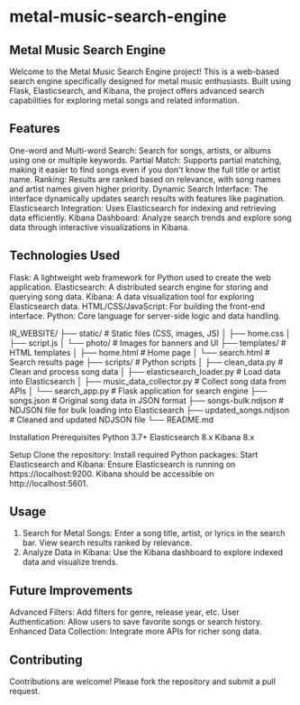 # metal-music-search-engine

## Metal Music Search Engine
Welcome to the Metal Music Search Engine project! This is a web-based search engine specifically designed for metal music enthusiasts. Built using Flask, Elasticsearch, and Kibana, the project offers advanced search capabilities for exploring metal songs and related information.

## Features
One-word and Multi-word Search: Search for songs, artists, or albums using one or multiple keywords.
Partial Match: Supports partial matching, making it easier to find songs even if you don't know the full title or artist name.
Ranking: Results are ranked based on relevance, with song names and artist names given higher priority.
Dynamic Search Interface: The interface dynamically updates search results with features like pagination.
Elasticsearch Integration: Uses Elasticsearch for indexing and retrieving data efficiently.
Kibana Dashboard: Analyze search trends and explore song data through interactive visualizations in Kibana.
## Technologies Used
Flask: A lightweight web framework for Python used to create the web application.
Elasticsearch: A distributed search engine for storing and querying song data.
Kibana: A data visualization tool for exploring Elasticsearch data.
HTML/CSS/JavaScript: For building the front-end interface.
Python: Core language for server-side logic and data handling.


IR_WEBSITE/
├── static/  # Static files (CSS, images, JS)
│   ├── home.css
│   ├── script.js
│   └── photo/  # Images for banners and UI
├── templates/  # HTML templates
│   ├── home.html  # Home page
│   └── search.html  # Search results page
├── scripts/  # Python scripts
│   ├── clean_data.py  # Clean and process song data
│   ├── elasticsearch_loader.py  # Load data into Elasticsearch
│   ├── music_data_collector.py  # Collect song data from APIs
│   └── search_app.py  # Flask application for search engine
├── songs.json  # Original song data in JSON format
├── songs-bulk.ndjson  # NDJSON file for bulk loading into Elasticsearch
├── updated_songs.ndjson  # Cleaned and updated NDJSON file
└── README.md

Installation
Prerequisites
Python 3.7+
Elasticsearch 8.x
Kibana 8.x

Setup
Clone the repository:
Install required Python packages:
Start Elasticsearch and Kibana:
Ensure Elasticsearch is running on https://localhost:9200.
Kibana should be accessible on http://localhost:5601.

## Usage
1. Search for Metal Songs:
  Enter a song title, artist, or lyrics in the search bar.
  View search results ranked by relevance.
2. Analyze Data in Kibana:
  Use the Kibana dashboard to explore indexed data and visualize trends.

## Future Improvements
  Advanced Filters: Add filters for genre, release year, etc.
  User Authentication: Allow users to save favorite songs or search history.
  Enhanced Data Collection: Integrate more APIs for richer song data.
## Contributing
  Contributions are welcome! Please fork the repository and submit a pull request.
